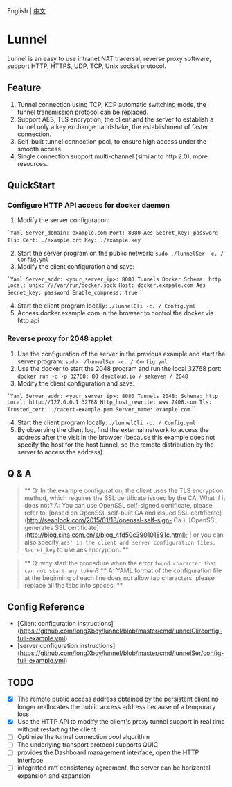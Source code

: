 English | [中文](README.md)


# Lunnel
Lunnel is an easy to use intranet NAT traversal, reverse proxy software, support HTTP, HTTPS, UDP, TCP, Unix socket protocol.

## Feature

1. Tunnel connection using TCP, KCP automatic switching mode, the tunnel transmission protocol can be replaced.
2. Support AES, TLS encryption, the client and the server to establish a tunnel only a key exchange handshake, the establishment of faster connection.
3. Self-built tunnel connection pool, to ensure high access under the smooth access.
4. Single connection support multi-channel (similar to http 2.0), more resources.

## QuickStart

### Configure HTTP API access for docker daemon

1. Modify the server configuration:

`` `Yaml
Server_domain: example.com
Port: 8080
Aes
  Secret_key: password
Tls:
  Cert: ./example.crt
  Key: ./example.key
`` ``

2. Start the server program on the public network: `sudo ./lunnelSer -c. / Config.yml`
3. Modify the client configuration and save:

`` `Yaml
Server_addr: <your_server_ip>: 8080
Tunnels
  Docker
    Schema: http
    Local: unix: ///var/run/docker.sock
    Host: docker.exmpale.com
Aes
  Secret_key: password
Enable_compress: true
`` ``

4. Start the client program locally: `./lunnelCli -c. / Config.yml`
5. Access docker.example.com in the browser to control the docker via http api

### Reverse proxy for 2048 applet

1. Use the configuration of the server in the previous example and start the server program: `sudo ./lunnelSer -c. / Config.yml`
2. Use the docker to start the 2048 program and run the local 32768 port: `docker run -d -p 32768: 80 daocloud.io / sakeven / 2048`
3. Modify the client configuration and save:

`` `Yaml
Server_addr: <your_server_ip>: 8080
Tunnels
  2048:
    Schema: http
    Local: http://127.0.0.1:32768
    Http_host_rewrite: www.2408.com
Tls:
  Trusted_cert: ./cacert-example.pem
Server_name: example.com
`` ``

4. Start the client program locally: `./lunnelCli -c. / Config.yml`
5. By observing the client log, find the external network to access the address after the visit in the browser (because this example does not specify the host for the host tunnel, so the remote distribution by the server to access the address)

## Q & A

> ** Q: In the example configuration, the client uses the TLS encryption method, which requires the SSL certificate issued by the CA. What if it does not?
> A: You can use OpenSSL self-signed certificate, please refer to: [based on OpenSSL self-built CA and issued SSL certificate] (http://seanlook.com/2015/01/18/openssl-self-sign- Ca.), [OpenSSL generates SSL certificate] (http://blog.sina.com.cn/s/blog_4fd50c390101891c.html); | or you can also specify `aes' in the client and server configuration files. Secret_key` to use aes encryption. **

> ** Q: why start the procedure when the error `found character that can not start any token`? **
> A: YAML format of the configuration file at the beginning of each line does not allow tab characters, please replace all the tabs into spaces. **

## Config Reference

- [Client configuration instructions] (https://github.com/longXboy/lunnel/blob/master/cmd/lunnelCli/config-full-example.yml)
- [server configuration instructions] (https://github.com/longXboy/lunnel/blob/master/cmd/lunnelSer/config-full-example.yml)

## TODO

- [x] The remote public access address obtained by the persistent client no longer reallocates the public access address because of a temporary loss
- [x] Use the HTTP API to modify the client's proxy tunnel support in real time without restarting the client
- [ ] Optimize the tunnel connection pool algorithm
- [ ] The underlying transport protocol supports QUIC
- [ ] provides the Dashboard management interface, open the HTTP interface
- [ ] integrated raft consistency agreement, the server can be horizontal expansion and expansion
